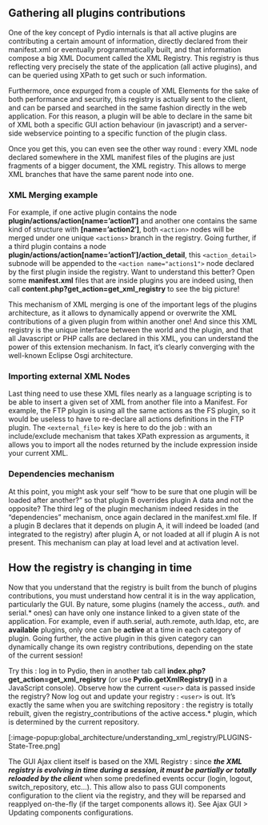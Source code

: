 ## Gathering all plugins contributions
One of the key concept of Pydio internals is that all active plugins are contributing a certain amount of information, directly declared from their manifest.xml or eventually programmatically built, and that information compose a big XML Document called the XML Registry. This registry is thus reflecting very precisely the state of the application (all active plugins), and can be queried using XPath to get such or such information.

Furthermore, once expurged from a couple of XML Elements for the sake of both performance and security, this registry is actually sent to the client, and can be parsed and searched in the same fashion directly in the web application. For this reason, a plugin will be able to declare in the same bit of XML both a specific GUI action behaviour (in javascript) and a server-side webservice pointing to a specific function of the plugin class.

Once you get this, you can even see the other way round : every XML node declared somewhere in the XML manifest files of the plugins are just fragments of a bigger document, the XML registry. This allows to merge XML branches that have the same parent node into one.

### XML Merging example
For example, if one active plugin contains the node **plugin/actions/action[name=’action1′]** and another one contains the same kind of structure with **[name=’action2′]**, both `<action>` nodes will be merged under one unique `<actions>` branch in the registry. Going further, if a third plugin contains a node **plugin/actions/action[name=’action1′]/action_detail**, this `<action_detail>` subnode will be appended to the `<action name="actions1">` node declared by the first plugin inside the registry. Want to understand this better? Open some **manifest.xml** files that are inside plugins you are indeed using, then call **content.php?get_action=get_xml_registry** to see the big picture!

This mechanism of XML merging is one of the important legs of the plugins architecture, as it allows to dynamically append or overwrite the XML contributions of a given plugin from within another one! And since this XML registry is the unique interface between the world and the plugin, and that all Javascript or PHP calls are declared in this XML, you can understand the power of this extension mechanism. In fact, it’s clearly converging with the well-known Eclipse Osgi architecture.

### Importing external XML Nodes
Last thing need to use these XML files nearly as a language scripting is to be able to insert a given set of XML from another file into a Manifest. For example, the FTP plugin is using all the same actions as the FS plugin, so it would be useless to have to re-declare all actions definitions in the FTP plugin. The `<external_file>` key is here to do the job : with an include/exclude mechanism that takes XPath expression as arguments, it allows you to import all the nodes returned by the include expression inside your current XML.

### Dependencies mechanism
At this point, you might ask your self “how to be sure that one plugin will be loaded after another?” so that plugin B overrides plugin A data and not the opposite? The third leg of the plugin mechanism indeed resides in the “dependencies” mechanism, once again declared in the manifest.xml file. If a plugin B declares that it depends on plugin A, it will indeed be loaded (and integrated to the registry) after plugin A, or not loaded at all if plugin A is not present. This mechanism can play at load level and at activation level.

## How the registry is changing in time
Now that you understand that the registry is built from the bunch of plugins contributions, you must understand how central it is in the way application, particularly the GUI. By nature, some plugins (namely the access.*, auth.* and serial.* ones) can have only one instance linked to a given state of the application. For example, even if auth.serial, auth.remote, auth.ldap, etc, are **available** plugins, only one can be **active** at a time in each category of plugin. Going further, the active plugin in this given category can dynamically change its own registry contributions, depending on the state of the current session!

Try this : log in to Pydio, then in another tab call **index.php?get_action=get_xml_registry** (or use **Pydio.getXmlRegistry()** in a JavaScript console). Observe how the current `<user>` data is passed inside the registry? Now log out and update your registry : `<user>` is out. It’s exactly the same when you are switching repository : the registry is totally rebuilt, given the registry_contributions of the active access.* plugin, which is determined by the current repository.

[:image-popup:global_architecture/understanding_xml_registry/PLUGINS-State-Tree.png]

The GUI Ajax client itself is based on the XML Registry : since **_the XML registry is evolving in time during a session, it must be partially or totally reloaded by the client_** when some predefined events occur (login, logout, switch_repository, etc…). This allow also to pass GUI components configuration to the client via the registry, and they will be reparsed and reapplyed on-the-fly (if the target components allows it). See Ajax GUI > Updating components configurations.